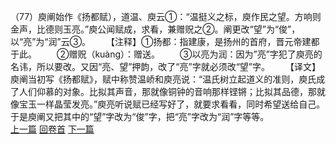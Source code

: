 （77）庾阐始作《扬都赋），道温、庾云①：“温挺义之标，庾作民之望。方响则金声，比德则玉亮。”庾公闻赋成，求看，兼赠贶之②。阐更改“望”为“俊”，以“亮”为“润”云③。
　　【注释】①扬都：指建康，是扬州的首府，晋元帝建都于此。
　　②赠贶（kuàng）：赠送。
　　③以亮为润：因为”亮”字犯了庾亮的名讳，所以要改。又因“亮、望”押韵，改了“亮”字就必须改“望”字。
　　【译文】庾阐当初写《扬都赋》，赋中称赞温峤和庾亮说：“温氏树立起道义的准则，庾氏成了人们仰慕的对象。比拟其声音，那就像铜钟的音响那样铿锵；比拟其品德，那就像宝玉一样晶莹发亮。”庾亮听说赋已经写好了，就要求看看，同时希望送给自己。于是庾阐又把其中的“望”字改为“俊”字，把“亮”字改为“润”字等等。
<br>[上一篇](04_076) [回卷首](04_000) [下一篇](04_078)
